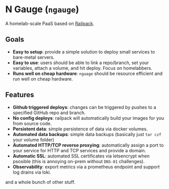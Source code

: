 # N Gauge (`ngauge`)

A homelab-scale PaaS based on [Railpack](https://github.com/railwayapp/railpack). 

## Goals

- **Easy to setup**: provide a simple solution to deploy small services to bare-metal servers.
- **Easy to use**: users should be able to link a repo/branch, set your variables, attach a volume, and hit deploy. Focus on homelabbers.
- **Runs well on cheap hardware**: `nguage` should be resource efficient and run well on cheap hardware.

## Features 

- **Github triggered deploys**: changes can be triggered by pushes to a specified GitHub repo and branch.
- **No config deploys**: railpack will automatically build your images for you from source code.
- **Persistent data**: simple persistence of data via docker volumes.
- **Automated data backups**: simple data backups (basically just `tar czf` your volume folder)
- **Automated HTTP/TCP reverse proxying**: automatically assign a port to your service for HTTP and TCP services and provide a domain.  
- **Automatic SSL**: automated SSL certificates via letsencrypt when psosible (this is annoying on-prem without `DNS-01` challenges).
- **Observability**: export metrics via a prometheus endpoint and support log drains via loki.

and a whole bunch of other stuff.
